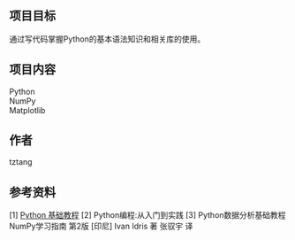 ## 项目目标
通过写代码掌握Python的基本语法知识和相关库的使用。
## 项目内容
Python  
NumPy  
Matplotlib  
## 作者
tztang
## 参考资料
[1] [Python 基础教程](https://www.runoob.com/python/python-tutorial.html)
[2] Python编程:从入门到实践
[3] Python数据分析基础教程 NumPy学习指南 第2版 [印尼] Ivan Idris 著 张驭宇 译